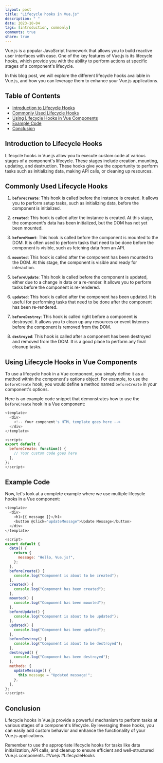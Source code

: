 ```yaml
---
layout: post
title: "Lifecycle hooks in Vue.js"
description: " "
date: 2023-10-04
tags: [introduction, commonly]
comments: true
share: true
---
```


Vue.js is a popular JavaScript framework that allows you to build reactive user interfaces with ease. One of the key features of Vue.js is its lifecycle hooks, which provide you with the ability to perform actions at specific stages of a component's lifecycle.

In this blog post, we will explore the different lifecycle hooks available in Vue.js, and how you can leverage them to enhance your Vue.js applications.

## Table of Contents
- [Introduction to Lifecycle Hooks](#introduction-to-lifecycle-hooks)
- [Commonly Used Lifecycle Hooks](#commonly-used-lifecycle-hooks)
- [Using Lifecycle Hooks in Vue Components](#using-lifecycle-hooks-in-vue-components)
- [Example Code](#example-code)
- [Conclusion](#conclusion)

## Introduction to Lifecycle Hooks

Lifecycle hooks in Vue.js allow you to execute custom code at various stages of a component's lifecycle. These stages include creation, mounting, updating, and destruction. These hooks give you the opportunity to perform tasks such as initializing data, making API calls, or cleaning up resources.

## Commonly Used Lifecycle Hooks

1. **`beforeCreate`**: This hook is called before the instance is created. It allows you to perform setup tasks, such as initializing data, before the component is initialized.

2. **`created`**: This hook is called after the instance is created. At this stage, the component's data has been initialized, but the DOM has not yet been mounted.

3. **`beforeMount`**: This hook is called before the component is mounted to the DOM. It is often used to perform tasks that need to be done before the component is visible, such as fetching data from an API.

4. **`mounted`**: This hook is called after the component has been mounted to the DOM. At this stage, the component is visible and ready for interaction.

5. **`beforeUpdate`**: This hook is called before the component is updated, either due to a change in data or a re-render. It allows you to perform tasks before the component is re-rendered.

6. **`updated`**: This hook is called after the component has been updated. It is useful for performing tasks that need to be done after the component has been re-rendered.

7. **`beforeDestroy`**: This hook is called right before a component is destroyed. It allows you to clean up any resources or event listeners before the component is removed from the DOM.

8. **`destroyed`**: This hook is called after a component has been destroyed and removed from the DOM. It is a good place to perform any final cleanup tasks.

## Using Lifecycle Hooks in Vue Components

To use a lifecycle hook in a Vue component, you simply define it as a method within the component's options object. For example, to use the `beforeCreate` hook, you would define a method named `beforeCreate` in your component's options.

Here is an example code snippet that demonstrates how to use the `beforeCreate` hook in a Vue component:

```javascript
<template>
  <div>
    <!-- Your component's HTML template goes here -->
  </div>
</template>

<script>
export default {
  beforeCreate: function() {
    // Your custom code goes here
  },
};
</script>
```

## Example Code

Now, let's look at a complete example where we use multiple lifecycle hooks in a Vue component:

```javascript
<template>
  <div>
    <h1>{{ message }}</h1>
    <button @click="updateMessage">Update Message</button>
  </div>
</template>

<script>
export default {
  data() {
    return {
      message: "Hello, Vue.js!",
    };
  },
  beforeCreate() {
    console.log("Component is about to be created");
  },
  created() {
    console.log("Component has been created");
  },
  mounted() {
    console.log("Component has been mounted");
  },
  beforeUpdate() {
    console.log("Component is about to be updated");
  },
  updated() {
    console.log("Component has been updated");
  },
  beforeDestroy() {
    console.log("Component is about to be destroyed");
  },
  destroyed() {
    console.log("Component has been destroyed");
  },
  methods: {
    updateMessage() {
      this.message = "Updated message!";
    },
  },
};
</script>
```

## Conclusion

Lifecycle hooks in Vue.js provide a powerful mechanism to perform tasks at various stages of a component's lifecycle. By leveraging these hooks, you can easily add custom behavior and enhance the functionality of your Vue.js applications.

Remember to use the appropriate lifecycle hooks for tasks like data initialization, API calls, and cleanup to ensure efficient and well-structured Vue.js components. #Vuejs #LifecycleHooks